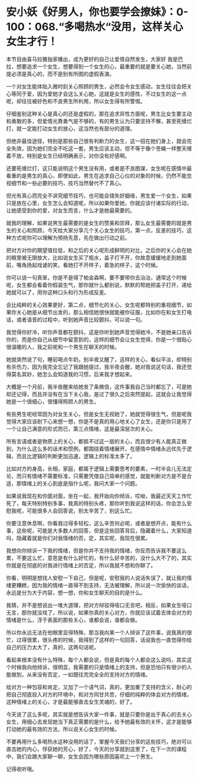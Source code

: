 # 安小妖《好男人，你也要学会撩妹》：0-100：068.“多喝热水“没用，这样关心女生才行！

本节目由喜马拉雅独家播出，成为更好的自己让爱情自然发生，大家好 我是巴拉，想要追求一个女生，想要得到一个女生的心，最重要的就是要关心她，当然前提必须是真心的，而不是别有所图的虚假表演。

一个对女生能体贴入微时刻关心照顾的男生，必然会令女生感动，女生往往会把关心等同于爱，因为爱她才会这么关心她，这就是女生的感性，不过女生的这一点呢，却往往被好色和不良男生所利用，所以女生得有所警惕。

仔细鉴别这种关心是真心的还是虚假的，那在追求异性方面呢，男生比女生要主动和勇敢的多，但爱情光靠勇气是不够的，有的男生认为只要坚持不懈，甚至死缠烂打，就一定能打动女生的放心，这当然也有部分的道理。

但绝非最佳途径，特别是那些自己很有判断力的女生，这一招在她们身上，就会完全失效，因为她们完全不吃这一套，男生应该主动，但不等于像个苍蝇一样整天缠着不放，特别是女生已经明确表示，对你没有好感啊。

还要死缠烂打，这只能说明这个男生没有用，或者是不良图谋，女生呢在感情中最看重的是男生的真心，即使如此，男生在追求自己心仪的对象的时候，仍然不能忽视细节和一些必要的技巧，技巧当然替代不了真心。

但光有真心而完全不讲究细节技巧，也可能会错失好姻缘，男生爱一个女生，如果只是放在心里，女生怎么会知道呢，所以如果你爱她，你就应该付诸实际的行动，让她感受到你的爱，对女生而言，什么才是她最需要的。

就我的理解，如果说男生最需要的是女生的赞美和崇拜，那么女生最需要的就是男生的关心和照顾，今天给大家分享几个关心女生的技巧，第一点，反差的技巧，这种方式呢你可以理解为预扬先意，先在做出行动之前。

把对方对你的期望值拉低，和之后的关心呢形成鲜明的对比，之后你的关心会在她的眼里被无限放大，比如说女生买了瓶水，盖子打不开，你故意缓缓地走到她面前，嘴角扬起戏谑的笑，看她打不开样子，着急的样子，这个时候。

你可以说一句真笨，你是不是得了帕金森啊，要不要带你去治治，通常这个时候呢，女生都会看着你假装生气，那你就什么都别说，默默的帮她把盖子打开，递给她就可以了，用你这种口头和行为形成反差。

会比纯粹的关心效果更好，第二点，细节化的关心，女生呢都特别的重视细节，如果你关心她是从细节出发的，那么相信她很快就能被你征服，比如你在和女生打电话，或者语音的过程中，听到她声音比较颤抖，可以说一句。

我觉得你好冷，听你声音都在颤抖，这是你听到她声音觉得她冷，不是她亲口告诉你的，而是你自己从细节中留意到的，这样的细节会让女生觉得，你是一个很贴心很温暖的人，我之前呢和一个男生在聊天的时候。

她就突然说了句，睡前喝点牛奶，别半夜又醒了，这样的关心，看似平淡，却特别有杀伤力，因为我完全忘记了我跟她提过，我半夜会醒，她对我说这句话，我还觉得莫名其妙，她怎么会知道我的习惯，后来我才想起来。

大概是一个月前，我半夜醒来给她发了条微信，这件事我自己当时都忘了，可是她却还记得，而且并没有在当下关心我，是过了很久之后突然提起，这就会让我觉得她是一个很细心，很懂得照顾人的男生。

有些男生呢经常因为对女生关心，但是女生无视她了，她就觉得很生气，但是呢我觉得大家应该耐下心来想一想，你是不是真的用心地关心了女生，还是你只是用了一个让自己满意的形式而已，第三点情绪，这是最深层次的关心。

所有言语或者是物质上的关心，都抵不过这一层的关心，而且很少有人能真正做到，为什么这么多的话术和惯例，都围绕着情绪展开，在感情中情绪永远优先于逻辑，而且比逻辑的判断更加迅速，逻辑上的标准太多了。

比如对方的身高，长相，家庭，都属于逻辑上需要思考的要素，一时半会儿无法定论，而只有情绪不需要标准，只需要凭借自己简单的感觉，就能判断对方是不是合适，那情绪上的关心到底是指什么呢，我问大家一个问题。

如果说我现在和你面对面，坐在一起，我开始向你倾诉，哎呦，我最近天天工作忙死了，每天特别特别多事，我真的特别头疼，那你听到我说这样的话，你会怎么安慰我呢，可能很多人会回答说，别太辛苦了，别这么忙。

你要注意休息啊，你看我过得多轻松，这么辛苦何必呢，或者是想开点，能有什么事，这些呢，可能是大多数人的回答，但是这些回答背后，隐藏着什么，大家知道吗，隐藏着就是你们对我情绪的否，定，其实呢，我现在很累。

我想向你倾诉一下我的情绪，但是你并不支持我的情绪，你反而告诉我不要这么累，不要这么忙，意思是有什么好忙的，有什么好辛苦的，没什么大不了的，其实你就是在彻底的对我进行情绪上的否定，所以我就不想和你聊了。

你看，明明是想找人安慰一下自己，但是呢，安慰我的人说话失误了，就让我的情绪更糟糕，因为我的情绪一直得不到支持，无法被理解，所以说一次愉快的谈话，永远是分为大于内容，想一想，你和女生聊天的目的是什么。

我猜，并不是想说出一堆大道理，把对方辩驳得哑口无言吧，相反，如果女生哑口无言，那你就没戏了，所以说，如果你真的关心对方，你就应该试着去体会对方的情绪是什么，浮于表面的那些关心，谁都会说，谁都会做。

所以你永远无法在他眼里显得特殊，那当我向某一个人倾诉了这件事，说我真的很忙，过得很累，很头疼的时候，我得到了这样的一句回答，话说我也一直觉得你给自己的压力太大了，真的，这两句话呢。

看起来根本没有什么特殊，每个人都会说，但是真的每个人都会这么说吗，其实这个时候我向他倾诉，很明显，我需要的只是情绪上的支持，但是恐怕只有很少的人能做到，从来没有否定，一如既往完完全全的支持对方的情绪。

给对方一种包容和肯定，又加了一个语气词，真的，更加重了支持的含义，耐心的把自己彻底投入对方的环境中，和对方同甘共苦，仔细的纯粹的体会对方的情绪，这种情绪上的关心，才是最能够直击女生灵魂的，好了。

今天说了这么多呢，其实就是想告诉大家一件事，就是只要你是出于真心的去关心女生，用细心去发现她当下真正需要的是什么，给予她最有效的关怀，这才是能够打动她的最有效的方法，所以说关心女生的时候。

不要再用什么多喝热水这种没用的话了，掌握今天我们分享的这些技巧，绝对可以直击她的内心，俘获她的芳心，好了，今天的分享就到这里了，在下一次的课程中，我们会跟大家聊一聊，女生会因为哪些原因喜欢上一个男生。

记得收听哦。